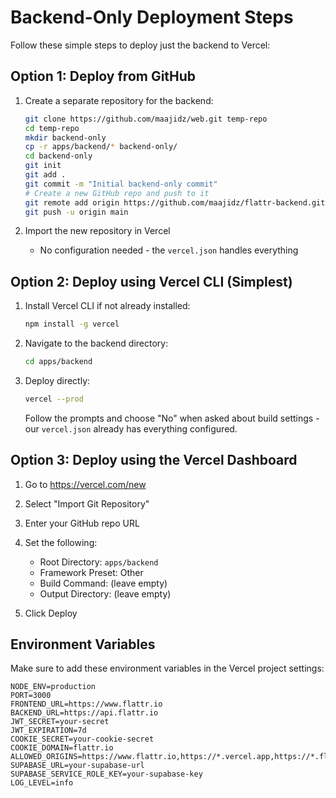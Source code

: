 # Backend-Only Deployment Steps

Follow these simple steps to deploy just the backend to Vercel:

## Option 1: Deploy from GitHub

1. Create a separate repository for the backend:
   ```bash
   git clone https://github.com/maajidz/web.git temp-repo
   cd temp-repo
   mkdir backend-only
   cp -r apps/backend/* backend-only/
   cd backend-only
   git init
   git add .
   git commit -m "Initial backend-only commit"
   # Create a new GitHub repo and push to it
   git remote add origin https://github.com/maajidz/flattr-backend.git
   git push -u origin main
   ```

2. Import the new repository in Vercel
   - No configuration needed - the `vercel.json` handles everything

## Option 2: Deploy using Vercel CLI (Simplest)

1. Install Vercel CLI if not already installed:
   ```bash
   npm install -g vercel
   ```

2. Navigate to the backend directory:
   ```bash
   cd apps/backend
   ```

3. Deploy directly:
   ```bash
   vercel --prod
   ```
   
   Follow the prompts and choose "No" when asked about build settings - 
   our `vercel.json` already has everything configured.

## Option 3: Deploy using the Vercel Dashboard

1. Go to https://vercel.com/new
2. Select "Import Git Repository"
3. Enter your GitHub repo URL
4. Set the following:
   - Root Directory: `apps/backend`
   - Framework Preset: Other
   - Build Command: (leave empty)
   - Output Directory: (leave empty)

5. Click Deploy

## Environment Variables

Make sure to add these environment variables in the Vercel project settings:

```
NODE_ENV=production
PORT=3000
FRONTEND_URL=https://www.flattr.io
BACKEND_URL=https://api.flattr.io
JWT_SECRET=your-secret
JWT_EXPIRATION=7d
COOKIE_SECRET=your-cookie-secret
COOKIE_DOMAIN=flattr.io
ALLOWED_ORIGINS=https://www.flattr.io,https://*.vercel.app,https://*.flattr.io
SUPABASE_URL=your-supabase-url
SUPABASE_SERVICE_ROLE_KEY=your-supabase-key
LOG_LEVEL=info
``` 